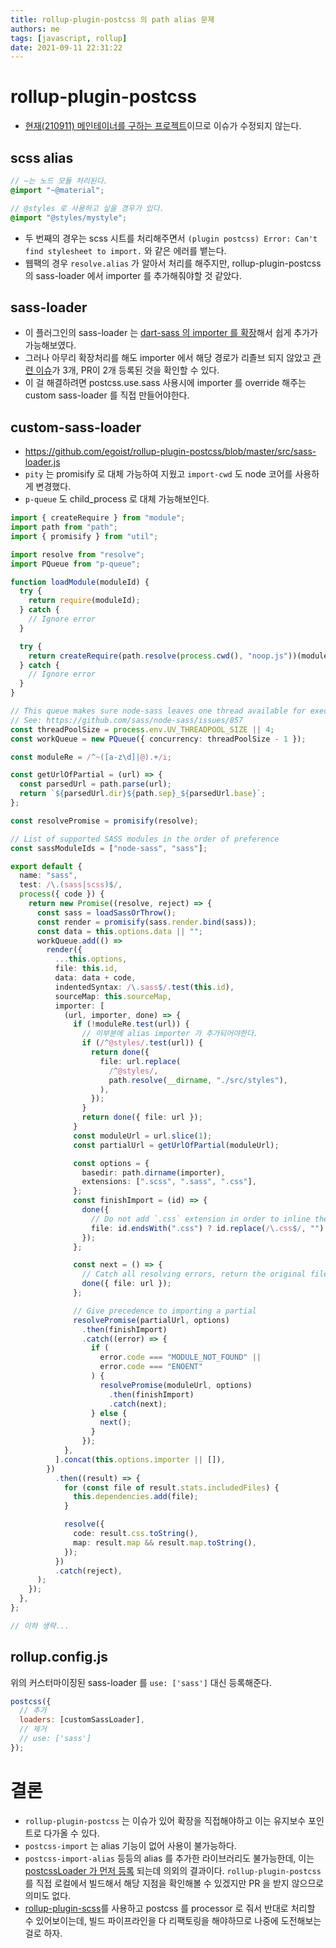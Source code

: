 ```yaml
---
title: rollup-plugin-postcss 의 path alias 문제
authors: me
tags: [javascript, rollup]
date: 2021-09-11 22:31:22
---
```


# rollup-plugin-postcss

- [현재(210911) 메인테이너를 구하는 프로젝트](https://github.com/egoist/rollup-plugin-postcss/issues/217)이므로 이슈가 수정되지 않는다.

## scss alias

```scss
// ~는 노드 모듈 처리된다.
@import "~@material";

// @styles 로 사용하고 싶을 경우가 있다.
@import "@styles/mystyle";
```

- 두 번째의 경우는 scss 시트를 처리해주면서 `(plugin postcss) Error: Can't find stylesheet to import.` 와 같은 에러를 뱉는다.
- 웹팩의 경우 `resolve.alias` 가 알아서 처리를 해주지만, rollup-plugin-postcss 의 sass-loader 에서 importer 를 추가해줘야할 것 같았다.

## sass-loader

- 이 플러그인의 sass-loader 는 [dart-sass 의 importer 를 확장](https://github.com/egoist/rollup-plugin-postcss/blob/master/src/sass-loader.js#L79)해서 쉽게 추가가 가능해보였다.
- 그러나 아무리 확장처리를 해도 importer 에서 해당 경로가 리졸브 되지 않았고 [관련 이슈](https://github.com/egoist/rollup-plugin-postcss/issues?q=importer)가 3개, PR이 2개 등록된 것을 확인할 수 있다.
- 이 걸 해결하려면 postcss.use.sass 사용시에 importer 를 override 해주는 custom sass-loader 를 직접 만들어야한다.

## custom-sass-loader

- <https://github.com/egoist/rollup-plugin-postcss/blob/master/src/sass-loader.js>
- `pity` 는 promisify 로 대체 가능하여 지웠고 `import-cwd` 도 node 코어를 사용하게 변경했다.
- `p-queue` 도 child_process 로 대체 가능해보인다.

```ts
import { createRequire } from "module";
import path from "path";
import { promisify } from "util";

import resolve from "resolve";
import PQueue from "p-queue";

function loadModule(moduleId) {
  try {
    return require(moduleId);
  } catch {
    // Ignore error
  }

  try {
    return createRequire(path.resolve(process.cwd(), "noop.js"))(moduleId);
  } catch {
    // Ignore error
  }
}

// This queue makes sure node-sass leaves one thread available for executing fs tasks
// See: https://github.com/sass/node-sass/issues/857
const threadPoolSize = process.env.UV_THREADPOOL_SIZE || 4;
const workQueue = new PQueue({ concurrency: threadPoolSize - 1 });

const moduleRe = /^~([a-z\d]|@).+/i;

const getUrlOfPartial = (url) => {
  const parsedUrl = path.parse(url);
  return `${parsedUrl.dir}${path.sep}_${parsedUrl.base}`;
};

const resolvePromise = promisify(resolve);

// List of supported SASS modules in the order of preference
const sassModuleIds = ["node-sass", "sass"];

export default {
  name: "sass",
  test: /\.(sass|scss)$/,
  process({ code }) {
    return new Promise((resolve, reject) => {
      const sass = loadSassOrThrow();
      const render = promisify(sass.render.bind(sass));
      const data = this.options.data || "";
      workQueue.add(() =>
        render({
          ...this.options,
          file: this.id,
          data: data + code,
          indentedSyntax: /\.sass$/.test(this.id),
          sourceMap: this.sourceMap,
          importer: [
            (url, importer, done) => {
              if (!moduleRe.test(url)) {
                // 이부분에 alias importer 가 추가되어야한다.
                if (/^@styles/.test(url)) {
                  return done({
                    file: url.replace(
                      /^@styles/,
                      path.resolve(__dirname, "./src/styles"),
                    ),
                  });
                }
                return done({ file: url });
              }
              const moduleUrl = url.slice(1);
              const partialUrl = getUrlOfPartial(moduleUrl);

              const options = {
                basedir: path.dirname(importer),
                extensions: [".scss", ".sass", ".css"],
              };
              const finishImport = (id) => {
                done({
                  // Do not add `.css` extension in order to inline the file
                  file: id.endsWith(".css") ? id.replace(/\.css$/, "") : id,
                });
              };

              const next = () => {
                // Catch all resolving errors, return the original file and pass responsibility back to other custom importers
                done({ file: url });
              };

              // Give precedence to importing a partial
              resolvePromise(partialUrl, options)
                .then(finishImport)
                .catch((error) => {
                  if (
                    error.code === "MODULE_NOT_FOUND" ||
                    error.code === "ENOENT"
                  ) {
                    resolvePromise(moduleUrl, options)
                      .then(finishImport)
                      .catch(next);
                  } else {
                    next();
                  }
                });
            },
          ].concat(this.options.importer || []),
        })
          .then((result) => {
            for (const file of result.stats.includedFiles) {
              this.dependencies.add(file);
            }

            resolve({
              code: result.css.toString(),
              map: result.map && result.map.toString(),
            });
          })
          .catch(reject),
      );
    });
  },
};

// 이하 생략...
```

## rollup.config.js

위의 커스터마이징된 sass-loader 를 `use: ['sass']` 대신 등록해준다.

```js
postcss({
  // 추가
  loaders: [customSassLoader],
  // 제거
  // use: ['sass']
});
```

# 결론

- `rollup-plugin-postcss` 는 이슈가 있어 확장을 직접해야하고 이는 유지보수 포인트로 다가올 수 있다.
- `postcss-import` 는 alias 기능이 없어 사용이 불가능하다.
- `postcss-import-alias` 등등의 alias 를 추가한 라이브러리도 불가능한데, 이는 [postcssLoader 가 먼저 등록](https://github.com/egoist/rollup-plugin-postcss/blob/master/src/loaders.js#L36) 되는데 의외의 결과이다. `rollup-plugin-postcss` 를 직접 로컬에서 빌드해서 해당 지점을 확인해볼 수 있겠지만 PR 을 받지 않으므로 의미도 없다.
- [rollup-plugin-scss](https://github.com/thgh/rollup-plugin-scss)를 사용하고 postcss 를 processor 로 줘서 반대로 처리할 수 있어보이는데, 빌드 파이프라인을 다 리팩토링을 해야하므로 나중에 도전해보는걸로 하자.

